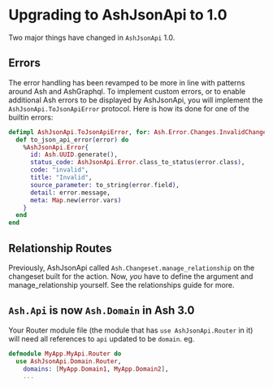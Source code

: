 # Upgrading to AshJsonApi to 1.0

Two major things have changed in `AshJsonApi` 1.0.

## Errors

The error handling has been revamped to be more in line with patterns around Ash and AshGraphql. To implement custom errors, or to enable additional Ash errors to be displayed by AshJsonApi, you will implement the `AshJsonApi.ToJsonApiError` protocol. Here is how its done for one of the builtin errors:

```elixir
defimpl AshJsonApi.ToJsonApiError, for: Ash.Error.Changes.InvalidChanges do
  def to_json_api_error(error) do
    %AshJsonApi.Error{
      id: Ash.UUID.generate(),
      status_code: AshJsonApi.Error.class_to_status(error.class),
      code: "invalid",
      title: "Invalid",
      source_parameter: to_string(error.field),
      detail: error.message,
      meta: Map.new(error.vars)
    }
  end
end
```

## Relationship Routes

Previously, AshJsonApi called `Ash.Changeset.manage_relationship` on the changeset built for the action. Now, _you_ have to define the argument and manage_relationship yourself. See the relationships guide for more.

## `Ash.Api` is now `Ash.Domain` in Ash 3.0

Your Router module file (the module that has `use AshJsonApi.Router` in it) will need all references to `api` updated to be `domain`. eg.

```elixir
defmodule MyApp.MyApi.Router do
  use AshJsonApi.Domain.Router,
    domains: [MyApp.Domain1, MyApp.Domain2],
    ...
```
